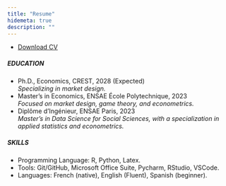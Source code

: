 ```yaml
---
title: "Resume"
hidemeta: true
description: ""
---
```

+ [Download CV](/hugo-website/Academic_Resume.pdf)
##### EDUCATION
+ Ph.D., Economics, CREST, 2028 (Expected)  
  *Specializing in market design.*  
+ Master’s in Economics, ENSAE École Polytechnique, 2023  
  *Focused on market design, game theory, and econometrics.*  
+ Diplôme d’Ingénieur, ENSAE Paris, 2023  
  *Master’s in Data Science for Social Sciences, with a specialization in applied statistics and econometrics.*  


##### SKILLS
+ Programming Language: R, Python, Latex.
+ Tools: Git/GitHub, Microsoft Office Suite, Pycharm, RStudio, VSCode.
+ Languages: French (native), English (Fluent), Spanish (beginner).
  